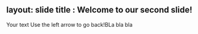 layout: slide
title : Welcome to our second slide!
---
Your text
Use the left arrow to go back!BLa bla bla
